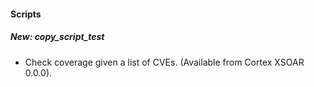 
#### Scripts
##### New: copy_script_test
- Check coverage given a list of CVEs. (Available from Cortex XSOAR 0.0.0).
